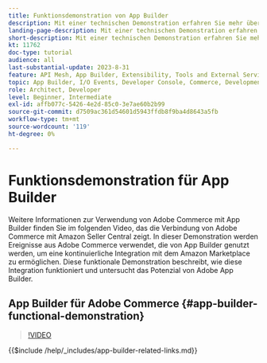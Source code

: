 ```yaml
---
title: Funktionsdemonstration von App Builder
description: Mit einer technischen Demonstration erfahren Sie mehr über die Verwendung von Adobe Developer App Builder in Adobe Commerce
landing-page-description: Mit einer technischen Demonstration erfahren Sie mehr über die Verwendung von Adobe Developer App Builder in Adobe Commerce
short-description: Mit einer technischen Demonstration erfahren Sie mehr über die Verwendung von Adobe Developer App Builder in Adobe Commerce
kt: 11762
doc-type: tutorial
audience: all
last-substantial-update: 2023-8-31
feature: API Mesh, App Builder, Extensibility, Tools and External Services, Backend Development
topic: App Builder, I/O Events, Developer Console, Commerce, Development, Integrations
role: Architect, Developer
level: Beginner, Intermediate
exl-id: affb077c-5426-4e2d-85c0-3e7ae60b2b99
source-git-commit: d7509ac361d54601d5943ffdb8f9ba4d8643a5fb
workflow-type: tm+mt
source-wordcount: '119'
ht-degree: 0%

---
```


# Funktionsdemonstration für App Builder

Weitere Informationen zur Verwendung von Adobe Commerce mit App Builder finden Sie im folgenden Video, das die Verbindung von Adobe Commerce mit Amazon Seller Central zeigt. In dieser Demonstration werden Ereignisse aus Adobe Commerce verwendet, die von App Builder genutzt werden, um eine kontinuierliche Integration mit dem Amazon Marketplace zu ermöglichen. Diese funktionale Demonstration beschreibt, wie diese Integration funktioniert und untersucht das Potenzial von Adobe App Builder.

## App Builder für Adobe Commerce {#app-builder-functional-demonstration}

>[!VIDEO](https://video.tv.adobe.com/v/3450100?learn=on&captions=ger)

{{$include /help/_includes/app-builder-related-links.md}}
